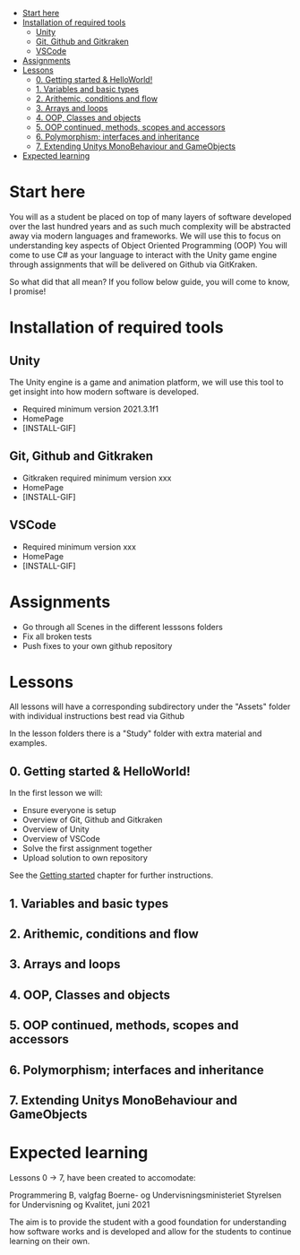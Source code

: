 - [Start here](#start-here)
- [Installation of required tools](#installation-of-required-tools)
  - [Unity](#unity)
  - [Git, Github and Gitkraken](#git-github-and-gitkraken)
  - [VSCode](#vscode)
- [Assignments](#assignments)
- [Lessons](#lessons)
  - [0. Getting started & HelloWorld!](#0-getting-started--helloworld)
  - [1. Variables and basic types](#1-variables-and-basic-types)
  - [2. Arithemic, conditions and flow](#2-arithemic-conditions-and-flow)
  - [3. Arrays and loops](#3-arrays-and-loops)
  - [4. OOP, Classes and objects](#4-oop-classes-and-objects)
  - [5. OOP continued, methods, scopes and accessors](#5-oop-continued-methods-scopes-and-accessors)
  - [6. Polymorphism; interfaces and inheritance](#6-polymorphism-interfaces-and-inheritance)
  - [7. Extending Unitys MonoBehaviour and GameObjects](#7-extending-unitys-monobehaviour-and-gameobjects)
- [Expected learning](#expected-learning)

# Start here

You will as a student be placed on top of many layers of software developed over the last hundred years
and as such much complexity will be abstracted away via modern languages and frameworks. We will use this to focus on understanding key aspects of Object Oriented Programming (OOP)
You will come to use C# as your language to interact with the Unity game engine through assignments that will be delivered on Github via GitKraken.

So what did that all mean? If you follow below guide, you will come to know, I promise!

# Installation of required tools

## Unity
The Unity engine is a game and animation platform, we will use this tool to get insight into how modern software is developed.

 * Required minimum version 2021.3.1f1
 * HomePage
 * [INSTALL-GIF]

## Git, Github and Gitkraken

 * Gitkraken required minimum version xxx
 * HomePage
 * [INSTALL-GIF]

## VSCode 

 * Required minimum version xxx
 * HomePage
 * [INSTALL-GIF]


# Assignments

 * Go through all Scenes in the different lesssons folders
 * Fix all broken tests 
 * Push fixes to your own github repository

# Lessons

All lessons will have a corresponding subdirectory under the "Assets" folder with individual instructions best read via Github

In the lesson folders there is a "Study" folder with extra material and examples.

## 0. Getting started & HelloWorld!

In the first lesson we will:

 * Ensure everyone is setup
 * Overview of Git, Github and Gitkraken 
 * Overview of Unity
 * Overview of VSCode
 * Solve the first assignment together
 * Upload solution to own repository

See the [Getting started](Assets/0_Lesson_GettingStarted) chapter for further instructions.

## 1. Variables and basic types

## 2. Arithemic, conditions and flow

## 3. Arrays and loops

## 4. OOP, Classes and objects

## 5. OOP continued, methods, scopes and accessors

## 6. Polymorphism; interfaces and inheritance

## 7. Extending Unitys MonoBehaviour and GameObjects

# Expected learning

Lessons 0 -> 7, have been created to accomodate:

Programmering B, valgfag
Boerne- og Undervisningsministeriet Styrelsen for Undervisning og Kvalitet, juni 2021

The aim is to provide the student with a good foundation for understanding how software works and is developed and allow for the students to continue learning on their own.